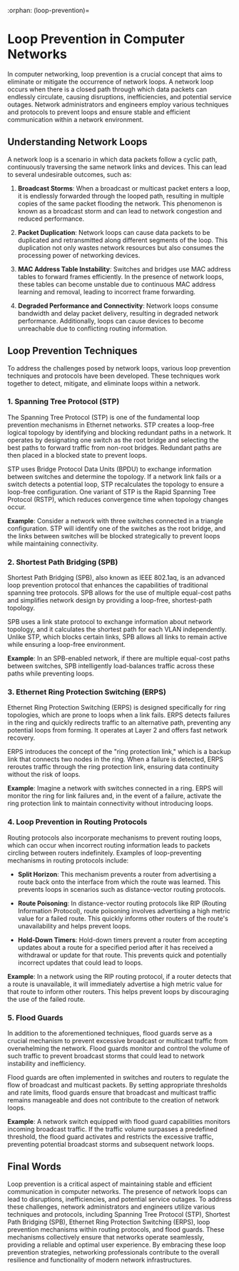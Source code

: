 :orphan:
(loop-prevention)=

# Loop Prevention in Computer Networks

In computer networking, loop prevention is a crucial concept that aims to eliminate or mitigate the occurrence of network loops. A network loop occurs when there is a closed path through which data packets can endlessly circulate, causing disruptions, inefficiencies, and potential service outages. Network administrators and engineers employ various techniques and protocols to prevent loops and ensure stable and efficient communication within a network environment.

## Understanding Network Loops

A network loop is a scenario in which data packets follow a cyclic path, continuously traversing the same network links and devices. This can lead to several undesirable outcomes, such as:

1. **Broadcast Storms**: When a broadcast or multicast packet enters a loop, it is endlessly forwarded through the looped path, resulting in multiple copies of the same packet flooding the network. This phenomenon is known as a broadcast storm and can lead to network congestion and reduced performance.

2. **Packet Duplication**: Network loops can cause data packets to be duplicated and retransmitted along different segments of the loop. This duplication not only wastes network resources but also consumes the processing power of networking devices.

3. **MAC Address Table Instability**: Switches and bridges use MAC address tables to forward frames efficiently. In the presence of network loops, these tables can become unstable due to continuous MAC address learning and removal, leading to incorrect frame forwarding.

4. **Degraded Performance and Connectivity**: Network loops consume bandwidth and delay packet delivery, resulting in degraded network performance. Additionally, loops can cause devices to become unreachable due to conflicting routing information.

## Loop Prevention Techniques

To address the challenges posed by network loops, various loop prevention techniques and protocols have been developed. These techniques work together to detect, mitigate, and eliminate loops within a network.

### 1. **Spanning Tree Protocol (STP)**

The Spanning Tree Protocol (STP) is one of the fundamental loop prevention mechanisms in Ethernet networks. STP creates a loop-free logical topology by identifying and blocking redundant paths in a network. It operates by designating one switch as the root bridge and selecting the best paths to forward traffic from non-root bridges. Redundant paths are then placed in a blocked state to prevent loops.

STP uses Bridge Protocol Data Units (BPDU) to exchange information between switches and determine the topology. If a network link fails or a switch detects a potential loop, STP recalculates the topology to ensure a loop-free configuration. One variant of STP is the Rapid Spanning Tree Protocol (RSTP), which reduces convergence time when topology changes occur.

**Example**: Consider a network with three switches connected in a triangle configuration. STP will identify one of the switches as the root bridge, and the links between switches will be blocked strategically to prevent loops while maintaining connectivity.

### 2. **Shortest Path Bridging (SPB)**

Shortest Path Bridging (SPB), also known as IEEE 802.1aq, is an advanced loop prevention protocol that enhances the capabilities of traditional spanning tree protocols. SPB allows for the use of multiple equal-cost paths and simplifies network design by providing a loop-free, shortest-path topology.

SPB uses a link state protocol to exchange information about network topology, and it calculates the shortest path for each VLAN independently. Unlike STP, which blocks certain links, SPB allows all links to remain active while ensuring a loop-free environment.

**Example**: In an SPB-enabled network, if there are multiple equal-cost paths between switches, SPB intelligently load-balances traffic across these paths while preventing loops.

### 3. **Ethernet Ring Protection Switching (ERPS)**

Ethernet Ring Protection Switching (ERPS) is designed specifically for ring topologies, which are prone to loops when a link fails. ERPS detects failures in the ring and quickly redirects traffic to an alternative path, preventing any potential loops from forming. It operates at Layer 2 and offers fast network recovery.

ERPS introduces the concept of the "ring protection link," which is a backup link that connects two nodes in the ring. When a failure is detected, ERPS reroutes traffic through the ring protection link, ensuring data continuity without the risk of loops.

**Example**: Imagine a network with switches connected in a ring. ERPS will monitor the ring for link failures and, in the event of a failure, activate the ring protection link to maintain connectivity without introducing loops.

### 4. **Loop Prevention in Routing Protocols**

Routing protocols also incorporate mechanisms to prevent routing loops, which can occur when incorrect routing information leads to packets circling between routers indefinitely. Examples of loop-preventing mechanisms in routing protocols include:

- **Split Horizon**: This mechanism prevents a router from advertising a route back onto the interface from which the route was learned. This prevents loops in scenarios such as distance-vector routing protocols.

- **Route Poisoning**: In distance-vector routing protocols like RIP (Routing Information Protocol), route poisoning involves advertising a high metric value for a failed route. This quickly informs other routers of the route's unavailability and helps prevent loops.

- **Hold-Down Timers**: Hold-down timers prevent a router from accepting updates about a route for a specified period after it has received a withdrawal or update for that route. This prevents quick and potentially incorrect updates that could lead to loops.

**Example**: In a network using the RIP routing protocol, if a router detects that a route is unavailable, it will immediately advertise a high metric value for that route to inform other routers. This helps prevent loops by discouraging the use of the failed route.

### 5. **Flood Guards**

In addition to the aforementioned techniques, flood guards serve as a crucial mechanism to prevent excessive broadcast or multicast traffic from overwhelming the network. Flood guards monitor and control the volume of such traffic to prevent broadcast storms that could lead to network instability and inefficiency.

Flood guards are often implemented in switches and routers to regulate the flow of broadcast and multicast packets. By setting appropriate thresholds and rate limits, flood guards ensure that broadcast and multicast traffic remains manageable and does not contribute to the creation of network loops.

**Example**: A network switch equipped with flood guard capabilities monitors incoming broadcast traffic. If the traffic volume surpasses a predefined threshold, the flood guard activates and restricts the excessive traffic, preventing potential broadcast storms and subsequent network loops.

## Final Words

Loop prevention is a critical aspect of maintaining stable and efficient communication in computer networks. The presence of network loops can lead to disruptions, inefficiencies, and potential service outages. To address these challenges, network administrators and engineers utilize various techniques and protocols, including Spanning Tree Protocol (STP), Shortest Path Bridging (SPB), Ethernet Ring Protection Switching (ERPS), loop prevention mechanisms within routing protocols, and flood guards. These mechanisms collectively ensure that networks operate seamlessly, providing a reliable and optimal user experience. By embracing these loop prevention strategies, networking professionals contribute to the overall resilience and functionality of modern network infrastructures.